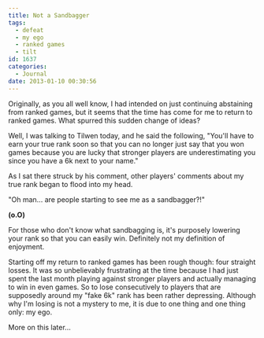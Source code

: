 ```yaml
---
title: Not a Sandbagger
tags:
  - defeat
  - my ego
  - ranked games
  - tilt
id: 1637
categories:
  - Journal
date: 2013-01-10 00:30:56
---
```


Originally, as you all well know, I had intended on just continuing abstaining from ranked games, but it seems that the time has come for me to return to ranked games. What spurred this sudden change of ideas?

Well, I was talking to Tilwen today, and he said the following, "You'll have to earn your true rank soon so that you can no longer just say that you won games because you are lucky that stronger players are underestimating you since you have a 6k next to your name."

As I sat there struck by his comment, other players' comments about my true rank began to flood into my head.

"Oh man... are people starting to see me as a sandbagger?!"

**(o.O)**

For those who don't know what sandbagging is, it's purposely lowering your rank so that you can easily win. Definitely not my definition of enjoyment.

Starting off my return to ranked games has been rough though: four straight losses. It was so unbelievably frustrating at the time because I had just spent the last month playing against stronger players and actually managing to win in even games. So to lose consecutively to players that are supposedly around my "fake 6k" rank has been rather depressing. Although why I'm losing is not a mystery to me, it is due to one thing and one thing only: my ego.

More on this later...
